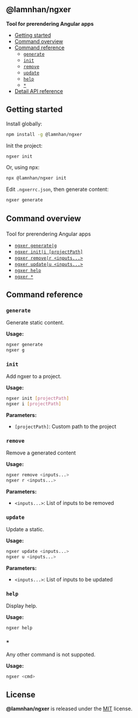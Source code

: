 <section id="head" data-note="AUTO-GENERATED CONTENT, DO NOT EDIT DIRECTLY!">

# @lamnhan/ngxer

**Tool for prerendering Angular apps**

</section>

<section id="tocx" data-note="AUTO-GENERATED CONTENT, DO NOT EDIT DIRECTLY!">

- [Getting started](#getting-started)
- [Command overview](#cli-command-overview)
- [Command reference](#cli-command-reference)
  - [`generate`](#command-generate)
  - [`init`](#command-init)
  - [`remove`](#command-remove)
  - [`update`](#command-update)
  - [`help`](#command-help)
  - [`*`](#command-*)
- [Detail API reference](https://ngxer.lamnhan.com)


</section>

<section id="getting-started">

## Getting started

Install globally:

```sh
npm install -g @lamnhan/ngxer
```

Init the project:

```sh
ngxer init
```

Or, using npx:

```sh
npx @lamnhan/ngxer init
```

Edit `.ngxerrc.json`, then generate content:

```sh
ngxer generate
```

</section>

<section id="cli" data-note="AUTO-GENERATED CONTENT, DO NOT EDIT DIRECTLY!">

<h2><a name="cli-command-overview"><p>Command overview</p>
</a></h2>

Tool for prerendering Angular apps

- [`ngxer generate|g`](#command-generate)
- [`ngxer init|i [projectPath]`](#command-init)
- [`ngxer remove|r <inputs...>`](#command-remove)
- [`ngxer update|u <inputs...>`](#command-update)
- [`ngxer help`](#command-help)
- [`ngxer *`](#command-*)

<h2><a name="cli-command-reference"><p>Command reference</p>
</a></h2>

<h3><a name="command-generate"><p><code>generate</code></p>
</a></h3>

Generate static content.

**Usage:**

```sh
ngxer generate
ngxer g
```

<h3><a name="command-init"><p><code>init</code></p>
</a></h3>

Add ngxer to a project.

**Usage:**

```sh
ngxer init [projectPath]
ngxer i [projectPath]
```

**Parameters:**

- `[projectPath]`: Custom path to the project

<h3><a name="command-remove"><p><code>remove</code></p>
</a></h3>

Remove a generated content

**Usage:**

```sh
ngxer remove <inputs...>
ngxer r <inputs...>
```

**Parameters:**

- `<inputs...>`: List of inputs to be removed

<h3><a name="command-update"><p><code>update</code></p>
</a></h3>

Update a static.

**Usage:**

```sh
ngxer update <inputs...>
ngxer u <inputs...>
```

**Parameters:**

- `<inputs...>`: List of inputs to be updated

<h3><a name="command-help"><p><code>help</code></p>
</a></h3>

Display help.

**Usage:**

```sh
ngxer help
```

<h3><a name="command-*"><p><code>*</code></p>
</a></h3>

Any other command is not suppoted.

**Usage:**

```sh
ngxer <cmd>
```

</section>

<section id="license" data-note="AUTO-GENERATED CONTENT, DO NOT EDIT DIRECTLY!">

## License

**@lamnhan/ngxer** is released under the [MIT](https://github.com/lamnhan/ngxer/blob/master/LICENSE) license.

</section>
